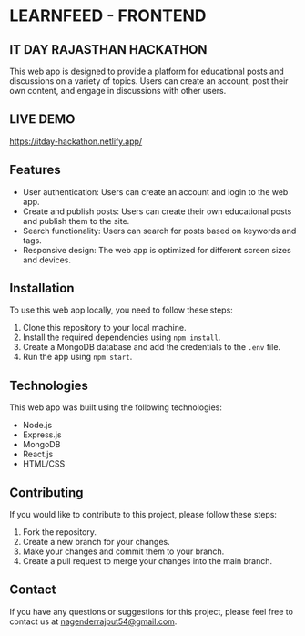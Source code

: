 # LEARNFEED - FRONTEND
## IT DAY RAJASTHAN HACKATHON

This web app is designed to provide a platform for educational posts and discussions on a variety of topics. Users can create an account, post their own content, and engage in discussions with other users.

## LIVE DEMO
https://itday-hackathon.netlify.app/

## Features

- User authentication: Users can create an account and login to the web app.
- Create and publish posts: Users can create their own educational posts and publish them to the site.
- Search functionality: Users can search for posts based on keywords and tags.
- Responsive design: The web app is optimized for different screen sizes and devices.

## Installation

To use this web app locally, you need to follow these steps:

1. Clone this repository to your local machine.
2. Install the required dependencies using `npm install`.
3. Create a MongoDB database and add the credentials to the `.env` file.
4. Run the app using `npm start`.

## Technologies

This web app was built using the following technologies:

- Node.js
- Express.js
- MongoDB
- React.js
- HTML/CSS

## Contributing

If you would like to contribute to this project, please follow these steps:

1. Fork the repository.
2. Create a new branch for your changes.
3. Make your changes and commit them to your branch.
4. Create a pull request to merge your changes into the main branch.

## Contact

If you have any questions or suggestions for this project, please feel free to contact us at nagenderrajput54@gmail.com.

